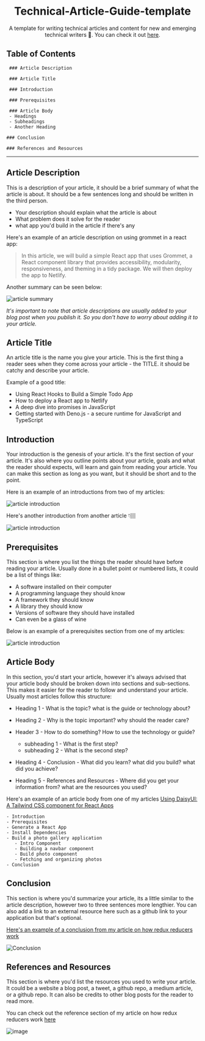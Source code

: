<div align="center">

#  Technical-Article-Guide-template
A template for writing technical articles and content for new and emerging technical writers 🥑. You can check it out [here](/ARTICLE-TEMPLATE.md). <br />

</div>

## Table of Contents

```
 ### Article Description 

 ### Article Title 

 ### Introduction 

 ### Prerequisites

 ### Article Body
 - Headings 
 - Subheadings
 - Another Heading
  
### Conclusion

### References and Resources
```

---

## Article Description

This is a description of your article, it should be a brief summary of what the article is about. It should be a few sentences long and should be written in the third person.

- Your description should explain what the article is about
- What problem does it solve for the reader
- what app you'd build in the article if there's any

Here's an example of an article description on using grommet in a react app:

> In this article, we will build a simple React app that uses Grommet, a React component library that provides accessibility, modularity, responsiveness, and theming in a tidy package. We will then deploy the app to Netlify.

Another summary can be seen below:

![article summary](img/article-description.png)

*It's important to note that article descriptions are usually added to your blog post when you publish it. So you don't have to worry about adding it to your article.*

## Article Title

An article title is the name you give your article. This is the first thing a reader sees when they come across your article - the TITLE. it should be catchy and describe your article. 

Example of a good title:

- Using React Hooks to Build a Simple Todo App
- How to deploy a React app to Netlify
- A deep dive into promises in JavaScript
- Getting started with Deno.js - a secure runtime for JavaScript and TypeScript

## Introduction

Your introduction is the genesis of your article. It's the first section of your article. It's also where you outline points about your article, goals and what the reader should expects, will learn and gain from reading your article.
You can make this section as long as you want, but it should be short and to the point.

Here is an example of an introductions from two of my articles:

![article introduction](img/article-summary.png)

Here's another introduction from another article 👇🏽

![article introduction](img/intro.png)


## Prerequisites

This section is where you list the things the reader should have before reading your article. Usually done in a bullet point or numbered lists, it could be a list of things like:  

- A software installed on their computer 
- A programming language they should know
- A framework they should know
- A library they should know
- Versions of software they should have installed
- Can even be a glass of wine 

Below is an example of a prerequisites section from one of my articles:

![article introduction](img/prerequisites.png)

## Article Body

In this section, you'd start your article, however it's always advised that your article body should be broken down into sections and sub-sections. This makes it easier for the reader to follow and understand your article.
Usually most articles follow this structure:

- Heading 1 - What is the topic? what is the guide or technology about?

- Heading 2 - Why is the topic important? why should the reader care?
  
- Header 3 - How to do something? How to use the technology or guide?
  - subheading 1 - What is the first step?
  - subheading 2 - What is the second step? 
- Heading 4 - Conclusion - What did you learn? what did you build? what did you achieve?
  
- Heading 5 - References and Resources - Where did you get your information from? what are the resources you used?

Here's an example of an article body from one of my articles 
[Using DaisyUI: A Tailwind CSS component for React Apps](https://blog.logrocket.com/daisyui-tailwind-components-react-apps/)

```
- Introduction
- Prerequisites
- Generate a React App
- Install Dependencies
- Build a photo gallery application 
   - Intro Component
   - Building a navbar component
   - Build photo component
   - Fetching and organizing photos
- Conclusion
```

## Conclusion 

This section is where you'd summarize your article, its a little similar to the article description, however two to three sentences more lengthier. You can also add a link to an external resource here such as a github link to your application but that's optional. 

[Here's an example of a conclusion from my article on how redux reducers work ](https://www.smashingmagazine.com/2020/12/how-redux-reducers-work/)

![Conclusion](img/conclusion.png)

## References and Resources

This section is where you'd list the resources you used to write your article. It could be a website a blog post, a tweet, a github repo, a medium article, or a github repo. It can also be credits to other blog posts for the reader to read more. 

You can check out the reference section of my article on how redux reducers work [here](https://www.smashingmagazine.com/2020/12/how-redux-reducers-work/#resources)

![image](img/resources.png)
